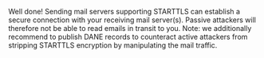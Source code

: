 Well done! Sending mail servers supporting STARTTLS can establish a secure connection with your receiving mail server(s). Passive attackers will therefore not be able to read emails in transit to you. Note: we additionally recommend to publish DANE records to counteract active attackers from stripping STARTTLS encryption by manipulating the mail traffic.
